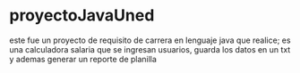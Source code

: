 # proyectoJavaUned
este fue un proyecto de requisito de carrera en lenguaje java que realice; es una calculadora salaria que se ingresan usuarios, guarda los datos en un txt y ademas generar un reporte de planilla
